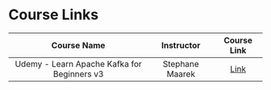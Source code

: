 # Course Links

|                 Course Name                 |   Instructor    |                    Course Link                     |
| :-----------------------------------------: | :-------------: | :------------------------------------------------: |
| Udemy - Learn Apache Kafka for Beginners v3 | Stephane Maarek | [Link](https://www.udemy.com/course/apache-kafka/) |
